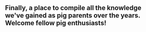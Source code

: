 <!-- TITLE: Pigipedia -->
<!-- SUBTITLE: The official wiki for mini-pig parents and enthusiasts. -->

<div style="position: relative; min-height: 1500px; ">
<div style="position: absolute; top: 0; left: 0; width: 100%; height: 100%; opacity: .25; background-image: url(/uploads/free-pig-wallpapers-8.jpg); background-size: contain;"></div>

<h2>Finally, a place to compile all the knowledge we've gained as pig parents over the years. Welcome fellow pig enthusiasts!</h2>



</div>